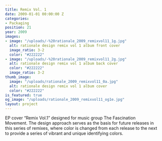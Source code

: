 ```yaml
---
title: Remix Vol. 1
date: 2009-01-01 00:00:00 Z
categories:
- Packaging
position: 21
year: 2009
images:
- image: "/uploads/-%20rationale_2009_remixvol11_1g.jpg"
  alt: rationale design remix vol 1 album front cover
  image_ratio: 3-2
  color: "#222222"
- image: "/uploads/-%20rationale_2009_remixvol11_2g.jpg"
  alt: rationale design remix vol 1 album back cover
  color: "#222222"
  image_ratio: 3-2
thumb_image:
  image: "/uploads/rationale_2009_remixvol11_0a.jpg"
  alt: rationale design remix vol 1 album cover
  color: "#222222"
is_featured: true
og_image: "/uploads/rationale_2009_remixvol11_og1e.jpg"
layout: project
---
```


EP cover “Remix Vol.1” designed for music group The Fascination Movement. The design approach serves as the basis for future releases in this series of remixes, where color is changed from each release to the next to provide a series of vibrant and unique identifying colors.
